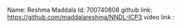 Name: Reshma Maddala
Id: 700740808
github link: https://github.com/maddalareshma/NNDL-ICP3
video link : 
